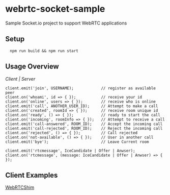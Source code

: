 # webrtc-socket-sample
Sample Socket.io project to support WebRTC applications

## Setup

      npm run build && npm run start

## Usage Overview

*Client | Server*

    client.emit('join', USERNAME);            // register as available peer
    client.on('whoami', id => { });           // receive your id
    client.on('online', users => { });        // receive who is online
    client.emit('call', ANOTHER_USER_ID);     // Attempt to make a call
    client.on('created', roomId => { });      // receive room unique id
    client.on('ready', () => { });            // ready to start the call
    client.on('incoming', roomInfo => { });   // Attempt to receive a call
    client.emit('call-answered', ROOM_ID);    // Accept the incoming call
    client.emit('call-rejected', ROOM_ID);    // Reject the incoming call
    client.on('rejected', () => { });         // Call rejected
    client.on('not-available', () => { });    // User in another call
    client.emit('bye');                       // Leave Current room
    
    client.emit('rtcmessage', IceCandidate | Offer | Anwser);
    client.on('rtcmessage', (message: IceCandidate | Offer | Anwser) => { });

## Client Examples

[WebRTCShim](https://github.com/plcart/webrtc-shim)
